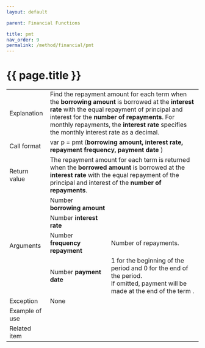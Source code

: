 ```yaml
---
layout: default

parent: Financial Functions

title: pmt
nav_order: 9
permalink: /method/financial/pmt
---
```




# {{ page.title }}

<table>
  <tr>
    <td>Explanation</td>
    <td colspan="2"> Find the repayment amount for each term when the <b>borrowing amount</b> is borrowed at the <b>interest rate</b> with the equal repayment of principal and interest for the <b>number of repayments</b>. For monthly repayments, the <b>interest rate</b> specifies the monthly interest rate as a decimal.</td>
  </tr>
  <tr>
    <td>Call format</td>
    <td colspan="2">	var p = pmt (<b>borrowing amount, interest rate, repayment frequency, payment date </b>)</td>
  </tr>
  <tr>
    <td>Return value</td>
    <td colspan="2">The repayment amount for each term is returned when the <b>borrowed amount</b> is borrowed at the <b>interest rate</b> with the equal repayment of the principal and interest of the <b>number of repayments</b>.</td>
  </tr>  
   <tr>
    <td rowspan="4">Arguments</td>
    <td>Number  <b>borrowing amount</b></td>
    <td></td>
  </tr>
  <tr>
    <td>Number  <b>interest rate</b></td>
    <td></td>
  </tr>
  <tr>
    <td>Number <b>frequency repayment</b></td>
    <td>Number of repayments.</td>
  </tr>
    <tr>
    <td>Number <b>payment  date</b></td>
    <td>1 for the beginning of the period and 0 for the end of the period. <br>If omitted, payment will be made at the end of the term .</td>
  </tr>
  <tr>
    <td>Exception</td>
    <td colspan="2">None</td>
  </tr>
  <tr>
    <td>Example of use</td>
    <td colspan="2"></td>
  </tr>
  <tr>
    <td>Related item</td>
    <td colspan="2"></td>
  </tr>
</table>





